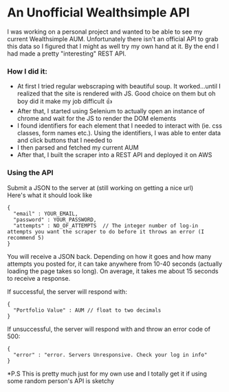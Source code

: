 # An Unofficial Wealthsimple API

I was working on a personal project and wanted to be able to see my current Wealthsimple AUM. Unfortunately there isn't an official API to grab this data so I figured that I might as well try my own hand at it. By the end I had made a pretty "interesting" REST API.

### How I did it:
- At first I tried regular webscraping with beautiful soup. It worked...until I realized that the site is rendered with JS. Good choice on them but oh boy did it make my job difficult 👍
- After that, I started using Selenium to actually open an instance of chrome and wait for the JS to render the DOM elements
- I found identifiers for each element that I needed to interact with (ie. css classes, form names etc.). Using the identifiers, I was able to enter data and click buttons that I needed to
- I then parsed and fetched my current AUM
- After that, I built the scraper into a REST API and deployed it on AWS

### Using the API
Submit a JSON to the server at (still working on getting a nice url)   
Here's what it should look like
```
{
  "email" : YOUR_EMAIL,
  "password" : YOUR_PASSWORD,
  "attempts" : NO_OF_ATTEMPTS  // The integer number of log-in attempts you want the scraper to do before it throws an error (I recommend 5)
}
```

You will receive a JSON back. Depending on how it goes and how many attempts you posted for, it can take anywhere from 10-40 seconds (actually loading the page takes so long). On average, it takes me about 15 seconds to receive a response.

If successful, the server will respond with:
```
{
  "Portfolio Value" : AUM // float to two decimals
}
```

If unsuccessful, the server will respond with and throw an error code of 500:
```
{
  "error" : "error. Servers Unresponsive. Check your log in info"
}
```

*P.S This is pretty much just for my own use and I totally get it if using some random person's API is sketchy
